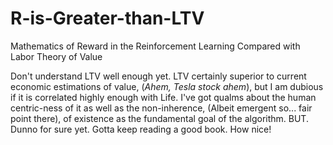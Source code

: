 # R-is-Greater-than-LTV
Mathematics of Reward in the Reinforcement Learning Compared with Labor Theory of Value

Don't understand LTV well enough yet. LTV certainly superior to current economic estimations of value, (*Ahem, Tesla stock ahem*), but I am dubious if it is correlated highly enough with Life. I've got qualms about the human centric-ness of it as well as the non-inherence, (Albeit emergent so... fair point there), of existence as the fundamental goal of the algorithm. BUT. Dunno for sure yet. Gotta keep reading a good book. How nice!
